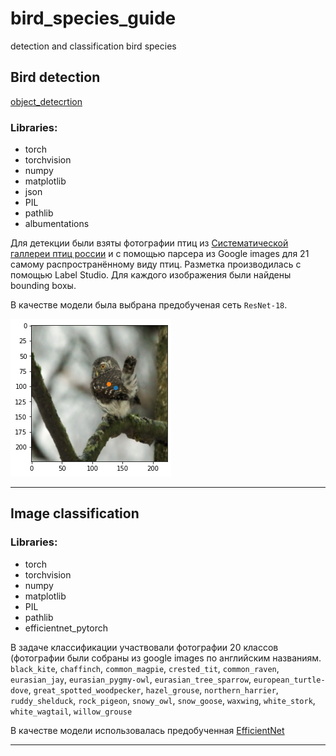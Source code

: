 # bird_species_guide
detection and classification bird species

## Bird detection

[object_detecrtion](https://github.com/LadaChernenko/bird_species_guide/tree/main/object_detecrtion)
### Libraries:
* torch
* torchvision
* numpy
* matplotlib
* json
* PIL
* pathlib
* albumentations

Для детекции были взяты фотографии птиц из [Систематической галлереи птиц россии](http://www.rbcu.ru/birdclass/) и с помощью парсера из Google images для 21 самому распространённому виду птиц.
Разметка производилась с помощью Label Studio. Для каждого изображения были найдены bounding boxы.

В качестве модели была выбрана предобученая сеть `ResNet-18`.

![object center prediction](https://github.com/LadaChernenko/bird_species_guide/blob/main/img/localisation_pred.png?raw=true)
___
## Image classification


### Libraries:
* torch
* torchvision
* numpy
* matplotlib
* PIL
* pathlib
* efficientnet_pytorch

В задаче классификации участвовали фотографии 20 классов 
(фотографии были собраны из google images по английским названиям.
`black_kite`,
`chaffinch`,
`common_magpie`,
`crested_tit`,
`common_raven`,
`eurasian_jay`,
`eurasian_pygmy-owl`,
`eurasian_tree_sparrow`,
`european_turtle-dove`,
`great_spotted_woodpecker`,
`hazel_grouse`,
`northern_harrier`,
`ruddy_shelduck`,
`rock_pigeon`,
`snowy_owl`,
`snow_goose`,
`waxwing`,
`white_stork`,
`white_wagtail`,
`willow_grouse`

В качестве модели использовалась предобученная [EfficientNet](https://arxiv.org/pdf/1905.11946.pdf)

___
